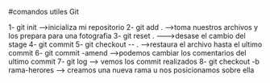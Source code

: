 #comandos utiles Git

1- git init -->inicializa mi repositorio
2- git add . -->toma nuestros archivos y los prepara para una fotografia
3- git reset . --->desase el cambio del stage
4- git commit
5- git checkout -- . -->restaura el archivo hasta el ultimo commit
6- git commit -amend -->podemos cambiar los comentarios del ultimo commit
7- git log --> vemos los commit realizados
8- git checkout -b rama-herores --> creamos una nueva rama u nos posicionamos sobre ella
